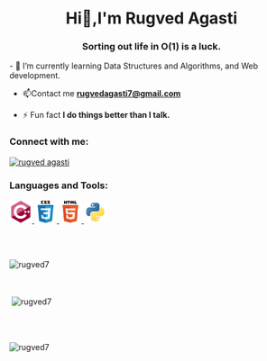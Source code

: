 
<h1 align="center">Hi👋,I'm Rugved Agasti</h1>
<h3 align="center">Sorting out life in O(1) is a luck.</h3>
- 🌱 I’m currently learning Data Structures and Algorithms, and Web  development. 

- 📫Contact me **rugvedagasti7@gmail.com**

- ⚡ Fun fact **I do things better than I talk.**

<h3 align="left">Connect with me:</h3>
<p align="left">
<a href="https://www.linkedin.com/in/rugved-agasti-09350121b/" target="_blank"><img align="center" src="https://raw.githubusercontent.com/rahuldkjain/github-profile-readme-generator/master/src/images/icons/Social/linked-in-alt.svg" alt="rugved agasti" height="30" width="40" /></a>
</p>

<h3 align="left">Languages and Tools:</h3>
<p align="left"> <a href="https://www.w3schools.com/cpp/" target="_blank" rel="noreferrer"> <img src="https://raw.githubusercontent.com/devicons/devicon/master/icons/cplusplus/cplusplus-original.svg" alt="cplusplus" width="40" height="40"/> </a> <a href="https://www.w3schools.com/css/" target="_blank" rel="noreferrer"> <img src="https://raw.githubusercontent.com/devicons/devicon/master/icons/css3/css3-original-wordmark.svg" alt="css3" width="40" height="40"/> </a> <a href="https://www.w3.org/html/" target="_blank" rel="noreferrer"> <img src="https://raw.githubusercontent.com/devicons/devicon/master/icons/html5/html5-original-wordmark.svg" alt="html5" width="40" height="40"/> </a> <a href="https://www.python.org" target="_blank" rel="noreferrer"> <img src="https://raw.githubusercontent.com/devicons/devicon/master/icons/python/python-original.svg" alt="python" width="40" height="40"/> </a> </p>
<br>
<br>
<p><img align="left" src="https://github-readme-stats.vercel.app/api/top-langs?username=rugved7&show_icons=true&locale=en&layout=compact" alt="rugved7" /></p>
<br>
<br>
<br>
<p>&nbsp;<img align="center" src="https://github-readme-stats.vercel.app/api?username=rugved7&show_icons=true&locale=en" alt="rugved7" /></p>
<br>
<br>
<p><img align="center" src="https://github-readme-streak-stats.herokuapp.com/?user=rugved7&" alt="rugved7" /></p>
